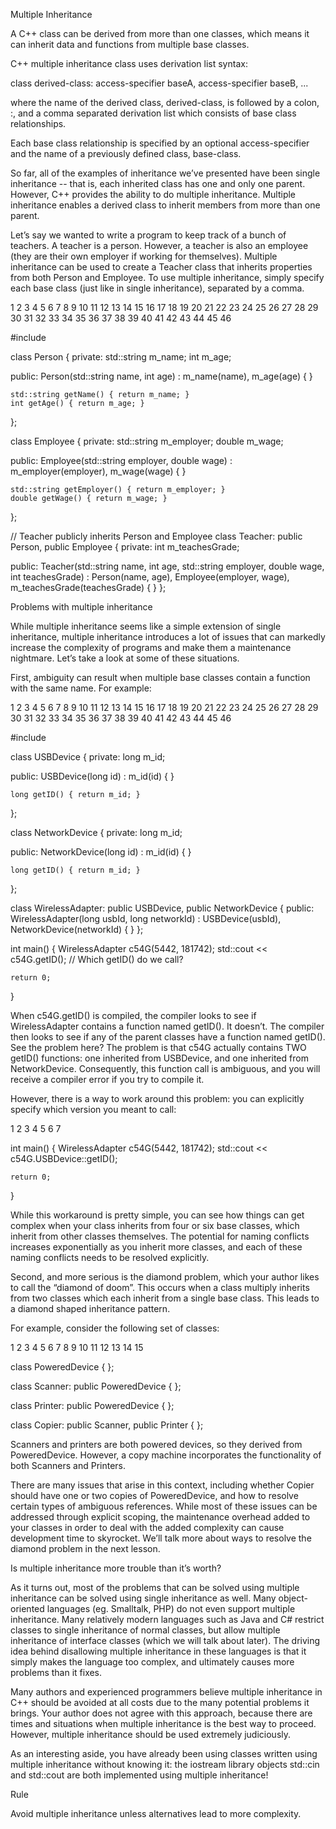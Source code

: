 Multiple Inheritance

A C++ class can be derived from more than one classes, which means it can inherit data and functions from multiple base classes.

C++ multiple inheritance class uses derivation list syntax:

  class derived-class: access-specifier baseA, access-specifier baseB, ...

where the name of the derived class, derived-class, is followed by a colon, :, and a comma separated derivation list which consists of base class relationships.

Each base class relationship is specified by an optional access-specifier and the name of a previously defined class, base-class.




So far, all of the examples of inheritance we’ve presented have been single inheritance -- that is, each inherited class has one and only one parent. However, C++ provides the ability to do multiple inheritance. Multiple inheritance enables a derived class to inherit members from more than one parent.

Let’s say we wanted to write a program to keep track of a bunch of teachers. A teacher is a person. However, a teacher is also an employee (they are their own employer if working for themselves). Multiple inheritance can be used to create a Teacher class that inherits properties from both Person and Employee. To use multiple inheritance, simply specify each base class (just like in single inheritance), separated by a comma.

1
2
3
4
5
6
7
8
9
10
11
12
13
14
15
16
17
18
19
20
21
22
23
24
25
26
27
28
29
30
31
32
33
34
35
36
37
38
39
40
41
42
43
44
45
46

#include <string>

class Person
{
private:
    std::string m_name;
    int m_age;

public:
    Person(std::string name, int age)
        : m_name(name), m_age(age)
    {
    }

    std::string getName() { return m_name; }
    int getAge() { return m_age; }
};

class Employee
{
private:
    std::string m_employer;
    double m_wage;

public:
    Employee(std::string employer, double wage)
        : m_employer(employer), m_wage(wage)
    {
    }

    std::string getEmployer() { return m_employer; }
    double getWage() { return m_wage; }
};

// Teacher publicly inherits Person and Employee
class Teacher: public Person, public Employee
{
private:
     int m_teachesGrade;

public:
    Teacher(std::string name, int age, std::string employer, double wage, int teachesGrade)
        : Person(name, age), Employee(employer, wage), m_teachesGrade(teachesGrade)
    {
    }
};

Problems with multiple inheritance

While multiple inheritance seems like a simple extension of single inheritance, multiple inheritance introduces a lot of issues that can markedly increase the complexity of programs and make them a maintenance nightmare. Let’s take a look at some of these situations.

First, ambiguity can result when multiple base classes contain a function with the same name. For example:

1
2
3
4
5
6
7
8
9
10
11
12
13
14
15
16
17
18
19
20
21
22
23
24
25
26
27
28
29
30
31
32
33
34
35
36
37
38
39
40
41
42
43
44
45
46

#include <iostream>

class USBDevice
{
private:
    long m_id;

public:
    USBDevice(long id)
        : m_id(id)
    {
    }

    long getID() { return m_id; }
};

class NetworkDevice
{
private:
    long m_id;

public:
    NetworkDevice(long id)
        : m_id(id)
    {
    }

    long getID() { return m_id; }
};

class WirelessAdapter: public USBDevice, public NetworkDevice
{
public:
    WirelessAdapter(long usbId, long networkId)
        : USBDevice(usbId), NetworkDevice(networkId)
    {
    }
};

int main()
{
    WirelessAdapter c54G(5442, 181742);
    std::cout << c54G.getID(); // Which getID() do we call?

    return 0;
}

When c54G.getID() is compiled, the compiler looks to see if WirelessAdapter contains a function named getID(). It doesn’t. The compiler then looks to see if any of the parent classes have a function named getID(). See the problem here? The problem is that c54G actually contains TWO getID() functions: one inherited from USBDevice, and one inherited from NetworkDevice. Consequently, this function call is ambiguous, and you will receive a compiler error if you try to compile it.

However, there is a way to work around this problem: you can explicitly specify which version you meant to call:

1
2
3
4
5
6
7

int main()
{
    WirelessAdapter c54G(5442, 181742);
    std::cout << c54G.USBDevice::getID();

    return 0;
}

While this workaround is pretty simple, you can see how things can get complex when your class inherits from four or six base classes, which inherit from other classes themselves. The potential for naming conflicts increases exponentially as you inherit more classes, and each of these naming conflicts needs to be resolved explicitly.

Second, and more serious is the diamond problem, which your author likes to call the “diamond of doom”. This occurs when a class multiply inherits from two classes which each inherit from a single base class. This leads to a diamond shaped inheritance pattern.

For example, consider the following set of classes:

1
2
3
4
5
6
7
8
9
10
11
12
13
14
15

class PoweredDevice
{
};

class Scanner: public PoweredDevice
{
};

class Printer: public PoweredDevice
{
};

class Copier: public Scanner, public Printer
{
};

Scanners and printers are both powered devices, so they derived from PoweredDevice. However, a copy machine incorporates the functionality of both Scanners and Printers.

There are many issues that arise in this context, including whether Copier should have one or two copies of PoweredDevice, and how to resolve certain types of ambiguous references. While most of these issues can be addressed through explicit scoping, the maintenance overhead added to your classes in order to deal with the added complexity can cause development time to skyrocket. We’ll talk more about ways to resolve the diamond problem in the next lesson.

Is multiple inheritance more trouble than it’s worth?

As it turns out, most of the problems that can be solved using multiple inheritance can be solved using single inheritance as well. Many object-oriented languages (eg. Smalltalk, PHP) do not even support multiple inheritance. Many relatively modern languages such as Java and C# restrict classes to single inheritance of normal classes, but allow multiple inheritance of interface classes (which we will talk about later). The driving idea behind disallowing multiple inheritance in these languages is that it simply makes the language too complex, and ultimately causes more problems than it fixes.

Many authors and experienced programmers believe multiple inheritance in C++ should be avoided at all costs due to the many potential problems it brings. Your author does not agree with this approach, because there are times and situations when multiple inheritance is the best way to proceed. However, multiple inheritance should be used extremely judiciously.

As an interesting aside, you have already been using classes written using multiple inheritance without knowing it: the iostream library objects std::cin and std::cout are both implemented using multiple inheritance!

Rule

Avoid multiple inheritance unless alternatives lead to more complexity.

